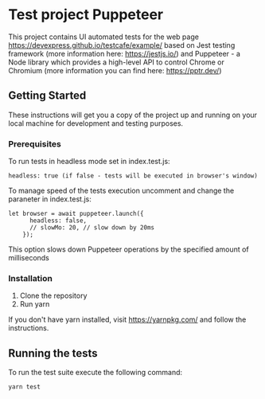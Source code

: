 # Test project Puppeteer

This project contains UI automated tests for the web page https://devexpress.github.io/testcafe/example/ 
based on Jest testing framework (more information here: https://jestjs.io/) 
and Puppeteer - a Node library which provides a high-level API to control Chrome or Chromium (more information you can find here: https://pptr.dev/)

## Getting Started

These instructions will get you a copy of the project up and running on your local machine for development and testing purposes.

### Prerequisites

To run tests in headless mode set in index.test.js:

```
headless: true (if false - tests will be executed in browser's window)
```
To manage speed of the tests execution uncomment and change the paraneter in index.test.js:

```
let browser = await puppeteer.launch({
      headless: false,
      // slowMo: 20, // slow down by 20ms
    });
```
This option slows down Puppeteer operations by the specified amount of milliseconds

### Installation

1. Clone the repository
2. Run yarn

If you don't have yarn installed, visit https://yarnpkg.com/ and follow the instructions.

## Running the tests

To run the test suite execute the following command:

```
yarn test
```
